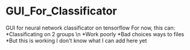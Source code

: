 # GUI_For_Classificator
GUI for neural network classificator on tensorflow
For now, this can:
  *Classificating on 2 groups \n
  *Work poorly
  *Bad choices ways to files
  *But this is working
I don't know what I can add here yet 
